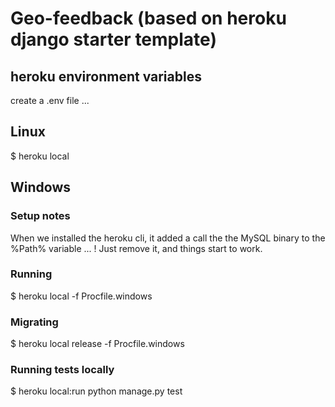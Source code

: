 # Geo-feedback (based on heroku django starter template)

## heroku environment variables

create a .env file ...

## Linux

$ heroku local

## Windows

### Setup notes

When we installed the heroku cli, it added a call the the MySQL binary to the %Path% variable ... !
Just remove it, and things start to work.

### Running

$ heroku local -f Procfile.windows

### Migrating

$ heroku local release -f Procfile.windows


### Running tests locally

$ heroku local:run python manage.py test